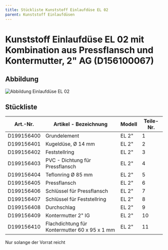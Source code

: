```yaml
---
title: Stückliste Kunststoff Einlaufdüse EL 02
parent: Kunststoff Einlaufdüsen
---
```


# Kunststoff Einlaufdüse EL 02 mit Kombination aus Pressflansch und Kontermutter, 2" AG (D156100067)

## Abbildung

![Abbildung Einlaufdüse EL 02](https://bilgery-solutions.github.io/fluidra-support/einbauteile/einlaufduesen/kunststoff/el-02/el-02_explosionszeichung.png)

## Stückliste

| Art.-Nr.   | Artikel - Bezeichnung                         | Modell | Teile-Nr. |
| ---------- | --------------------------------------------- | ------ | --------- |
| D199156400 | Grundelement                                  | EL 2"  | 1         |
| D199156401 | Kugeldüse, Ø 14 mm                            | EL 2"  | 2         |
| D199156402 | Feststellring                                 | EL 2"  | 3         |
| D199156403 | PVC - Dichtung für Pressflansch               | EL 2"  | 4         |
| D199156404 | Teflonring Ø 85 mm                            | EL 2"  | 5         |
| D199156405 | Pressflansch                                  | EL 2"  | 6         |
| D199156406 | Schlüssel für Pressflansch                    | EL 2"  | 7         |
| D199156407 | Schlüssel für Feststellring                   | EL 2"  | 8         |
| D199156408 | Durchschlag                                   | EL 2"  | 9         |
| D199156409 | Kontermutter 2" IG                            | EL 2"  | 10        |
| D199156410 | Flachdichtung für Kontermutter 60 x 95 x 1 mm | EL 2"  | 11        |

Nur solange der Vorrat reicht

